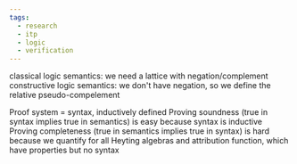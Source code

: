 ```yaml
---
tags:
  - research
  - itp
  - logic
  - verification
---
```

classical logic semantics: we need a lattice with negation/complement
constructive logic semantics: we don't have negation, so we define the relative pseudo-compelement

Proof system = syntax, inductively defined
Proving soundness (true in syntax implies true in semantics) is easy because syntax is inductive 
Proving completeness (true in semantics implies true in syntax) is hard because we quantify for all Heyting algebras and attribution function, which have properties but no syntax